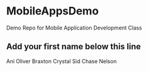 # MobileAppsDemo
Demo Repo for Mobile Application Development Class

Add your first name below this line
-----------------------------------
Ani
Oliver
Braxton
Crystal
Sid
Chase Nelson

